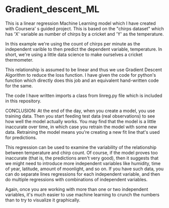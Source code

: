 # Gradient_descent_ML
This is a linear regression Machine Learning model which I have created with Coursera' s guided project. This is based on the "chirps dataset" which has 'X' variable as number of chirps by a cricket and 'Y' as the temperature.

In this example we're using the count of chirps per minute as the independent varible to then predict the dependent variable, temperature. In short, we're using a little data science to make ourselves a cricket thermometer.

This relationship is assumed to be linear and thus we use Gradient Descent Algorithm to reduce the loss function.
I have given the code for python's function which directly does this job and an equivalent hand-written code for the same.

The code I have written imports a class from linreg.py file which is included in this repository.

CONCLUSION:
At the end of the day, when you create a model, you use training data. Then you start feeding test data (real observations) to see how well the model actually works. You may find that the model is a little inaccurate over time, in which case you retrain the model with some new data. Retraining the model means you're creating a new fit line that's used for predictions.

This regression can be used to examine the variability of the relationship between temperature and chirp count. Of course, if the model proves too inaccurate (that is, the predictions aren't very good), then it suggests that we might need to introduce more independent variables like humidity, time of year, latitude, amount of moonlight, and so on. If you have such data, you can do separate lines regressions for each independent variable, and then do multiple regressions with combinations of independent variables.

Again, once you are working with more than one or two independent variables, it's much easier to use machine learning to crunch the numbers than to try to visualize it graphically.
